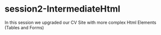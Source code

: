 # session2-IntermediateHtml
In this session we upgraded our CV Site with more complex Html Elements (Tables and Forms)
